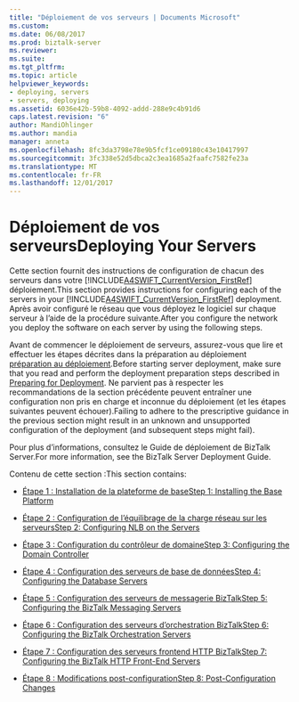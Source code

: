 ```yaml
---
title: "Déploiement de vos serveurs | Documents Microsoft"
ms.custom: 
ms.date: 06/08/2017
ms.prod: biztalk-server
ms.reviewer: 
ms.suite: 
ms.tgt_pltfrm: 
ms.topic: article
helpviewer_keywords:
- deploying, servers
- servers, deploying
ms.assetid: 6036e42b-59b8-4092-addd-288e9c4b91d6
caps.latest.revision: "6"
author: MandiOhlinger
ms.author: mandia
manager: anneta
ms.openlocfilehash: 8fc3da3798e78e9b5fcf1ce09180c43e10417997
ms.sourcegitcommit: 3fc338e52d5dbca2c3ea1685a2faafc7582fe23a
ms.translationtype: MT
ms.contentlocale: fr-FR
ms.lasthandoff: 12/01/2017
---
```

# <a name="deploying-your-servers"></a><span data-ttu-id="37de6-102">Déploiement de vos serveurs</span><span class="sxs-lookup"><span data-stu-id="37de6-102">Deploying Your Servers</span></span>
<span data-ttu-id="37de6-103">Cette section fournit des instructions de configuration de chacun des serveurs dans votre [!INCLUDE[A4SWIFT_CurrentVersion_FirstRef](../../includes/a4swift-currentversion-firstref-md.md)] déploiement.</span><span class="sxs-lookup"><span data-stu-id="37de6-103">This section provides instructions for configuring each of the servers in your [!INCLUDE[A4SWIFT_CurrentVersion_FirstRef](../../includes/a4swift-currentversion-firstref-md.md)] deployment.</span></span> <span data-ttu-id="37de6-104">Après avoir configuré le réseau que vous déployez le logiciel sur chaque serveur à l’aide de la procédure suivante.</span><span class="sxs-lookup"><span data-stu-id="37de6-104">After you configure the network you deploy the software on each server by using the following steps.</span></span>  
  
 <span data-ttu-id="37de6-105">Avant de commencer le déploiement de serveurs, assurez-vous que lire et effectuer les étapes décrites dans la préparation au déploiement [préparation au déploiement](../../adapters-and-accelerators/accelerator-swift/preparing-for-deployment.md).</span><span class="sxs-lookup"><span data-stu-id="37de6-105">Before starting server deployment, make sure that you read and perform the deployment preparation steps described in [Preparing for Deployment](../../adapters-and-accelerators/accelerator-swift/preparing-for-deployment.md).</span></span> <span data-ttu-id="37de6-106">Ne parvient pas à respecter les recommandations de la section précédente peuvent entraîner une configuration non pris en charge et inconnue du déploiement (et les étapes suivantes peuvent échouer).</span><span class="sxs-lookup"><span data-stu-id="37de6-106">Failing to adhere to the prescriptive guidance in the previous section might result in an unknown and unsupported configuration of the deployment (and subsequent steps might fail).</span></span>  
  
 <span data-ttu-id="37de6-107">Pour plus d’informations, consultez le Guide de déploiement de BizTalk Server.</span><span class="sxs-lookup"><span data-stu-id="37de6-107">For more information, see the BizTalk Server Deployment Guide.</span></span>  
  
 <span data-ttu-id="37de6-108">Contenu de cette section :</span><span class="sxs-lookup"><span data-stu-id="37de6-108">This section contains:</span></span>  
  
-   [<span data-ttu-id="37de6-109">Étape 1 : Installation de la plateforme de base</span><span class="sxs-lookup"><span data-stu-id="37de6-109">Step 1: Installing the Base Platform</span></span>](../../adapters-and-accelerators/accelerator-swift/step-1-installing-the-base-platform.md)  
  
-   [<span data-ttu-id="37de6-110">Étape 2 : Configuration de l’équilibrage de la charge réseau sur les serveurs</span><span class="sxs-lookup"><span data-stu-id="37de6-110">Step 2: Configuring NLB on the Servers</span></span>](../../adapters-and-accelerators/accelerator-swift/step-2-configuring-nlb-on-the-servers.md)  
  
-   [<span data-ttu-id="37de6-111">Étape 3 : Configuration du contrôleur de domaine</span><span class="sxs-lookup"><span data-stu-id="37de6-111">Step 3: Configuring the Domain Controller</span></span>](../../adapters-and-accelerators/accelerator-swift/step-3-configuring-the-domain-controller.md)  
  
-   [<span data-ttu-id="37de6-112">Étape 4 : Configuration des serveurs de base de données</span><span class="sxs-lookup"><span data-stu-id="37de6-112">Step 4: Configuring the Database Servers</span></span>](../../adapters-and-accelerators/accelerator-swift/step-4-configuring-the-database-servers.md)  
  
-   [<span data-ttu-id="37de6-113">Étape 5 : Configuration des serveurs de messagerie BizTalk</span><span class="sxs-lookup"><span data-stu-id="37de6-113">Step 5: Configuring the BizTalk Messaging Servers</span></span>](../../adapters-and-accelerators/accelerator-swift/step-5-configuring-the-biztalk-messaging-servers.md)  
  
-   [<span data-ttu-id="37de6-114">Étape 6 : Configuration des serveurs d’orchestration BizTalk</span><span class="sxs-lookup"><span data-stu-id="37de6-114">Step 6: Configuring the BizTalk Orchestration Servers</span></span>](../../adapters-and-accelerators/accelerator-swift/step-6-configuring-the-biztalk-orchestration-servers.md)  
  
-   [<span data-ttu-id="37de6-115">Étape 7 : Configuration des serveurs frontend HTTP BizTalk</span><span class="sxs-lookup"><span data-stu-id="37de6-115">Step 7: Configuring the BizTalk HTTP Front-End Servers</span></span>](../../adapters-and-accelerators/accelerator-swift/step-7-configuring-the-biztalk-http-front-end-servers.md)  
  
-   [<span data-ttu-id="37de6-116">Étape 8 : Modifications post-configuration</span><span class="sxs-lookup"><span data-stu-id="37de6-116">Step 8: Post-Configuration Changes</span></span>](../../adapters-and-accelerators/accelerator-swift/step-8-post-configuration-changes.md)